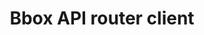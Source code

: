 ---
title: Bbox API router client

language_tabs: # must be one of https://git.io/vQNgJ
  - kotlin
  - java

toc_footers:
  - <a href='https://github.com/lord/slate'>Documentation Powered by Slate</a>

includes:
  - introduction
  - overview
  - usage
  - authentication_status
  - api
  - errors

search: true
---